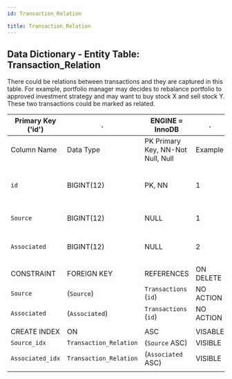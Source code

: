 ```yaml
---
id: Transaction_Relation

title: Transaction_Relation
---
```


## Data Dictionary - Entity Table: Transaction_Relation

There could be relations between transactions and they are captured in this table. 
For example, portfolio manager may decides to rebalance portfolio to approved investment strategy and may want to buy stock X 
and sell stock Y. These two transactions could be marked as related. 			

| Primary Key ('id')|.|ENGINE = InnoDB|.|.|
|---|---|---|---|---|
|Column Name|Data Type|PK Primary Key, NN-Not Null, Null|Example|Comments|
||
|`id`|BIGINT(12)|PK, NN|1|PrimaryKey-ID, Not Null (auto creates)|
|`Source` |BIGINT(12)|NULL|1|Source transaction id|
|`Associated`|BIGINT(12)|NULL|2|Associated transaction id|
||
|CONSTRAINT|FOREIGN KEY|REFERENCES|ON DELETE|ON UPDATE|
|`Source`|(`Source`)|`Transactions` (`id`)| NO ACTION|NO ACTION|
|`Associated`|(`Associated`)|`Transactions` (`id`)| NO ACTION|NO ACTION|
||
|CREATE INDEX|ON|ASC|VISABLE|.|
|`Source_idx` |`Transaction_Relation`|(`Source` ASC) | VISIBLE|.|
|`Associated_idx` |`Transaction_Relation`|(`Associated` ASC)| VISIBLE|.| 
||
